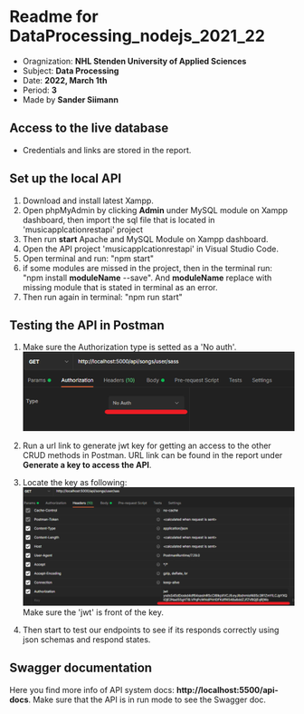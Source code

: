 # Readme for DataProcessing_nodejs_2021_22
* Oragnization: **NHL Stenden University of Applied Sciences**
* Subject: **Data Processing**
* Date: **2022, March 1th**
* Period: **3**
* Made by **Sander Siimann**

## Access to the live database
* Credentials and links are stored in the report.

## Set up the local API
1. Download and install latest Xampp.
2. Open phpMyAdmin by clicking **Admin** under MySQL module on Xampp dashboard, then import the sql file that is located in 'musicapplcationrestapi' project
3. Then run **start** Apache and MySQL Module on Xampp dashboard.
4. Open the API project 'musicapplcationrestapi' in Visual Studio Code.
5. Open terminal and run: "npm start"
6. if some modules are missed in the project, then in the terminal run: "npm install **moduleName** --save". And **moduleName** replace with missing module that is stated in terminal as an error.
7. Then run again in terminal: "npm run start"

## Testing the API in Postman
1. Make sure the Authorization type is setted as a 'No auth'. 
![Class Diagram](/images/no%20auth.png)

2. Run a url link to generate jwt key for getting an access to the other CRUD methods in Postman. URL link can be found in the report under **Generate a key to access the API**.

3. Locate the key as following:
![Class Diagram](/images/jwt%20token%20in%20postman.png)
Make sure the 'jwt' is front of the key.
4. Then start to test our endpoints to see if its responds correctly using json schemas and respond states.

## Swagger documentation
Here you find more info of API system docs: **http://localhost:5500/api-docs**.
Make sure that the API is in run mode to see the Swagger doc.
